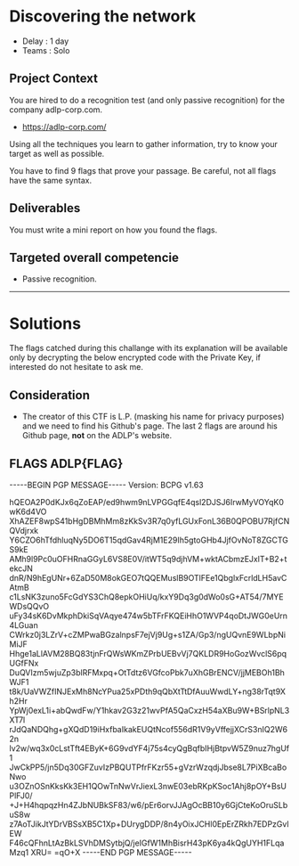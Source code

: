 # Discovering the network 

* Delay : 1 day
* Teams : Solo

## Project Context

You are hired to do a recognition test (and only passive recognition) for the company adlp-corp.com.

- https://adlp-corp.com/

Using all the techniques you learn to gather information, try to know your target as well as possible.

You have to find 9 flags that prove your passage. Be careful, not all flags have the same syntax.

## Deliverables

You must write a mini report on how you found the flags. 

## Targeted overall competencie

- Passive recognition.


____________________________________________________


# Solutions

The flags catched during this challange with its explanation will be available only by decrypting the below encrypted code with the Private Key, if interested do not hesitate to ask me.

## Consideration

- The creator of this CTF is L.P. (masking his name for privacy purposes) and we need to find his Github's page. The last 2 flags are around his Github page, **not** on the ADLP's website.

## FLAGS ADLP{FLAG}


-----BEGIN PGP MESSAGE-----
Version: BCPG v1.63

hQEOA2P0dKJx6qZoEAP/ed9hwm9nLVPGGqfE4qsl2DJSJ6IrwMyVOYqK0wK6d4VO
XhAZEF8wpS41bHgDBMhMm8zKkSv3R7q0yfLGUxFonL36B0QPOBU7RjfCNQVdjrxk
Y6CZO6hTfdhluqNy5DO6T15qdGav4RjM1E29Ih5gtoGHb4JjfOvNoT8ZGCTGS9kE
AMh9l9Pc0uOFHRnaGGyL6VS8E0V/itWT5q9djhVM+wktACbmzEJxlT+B2+tekcJN
dnR/N9hEgUNr+6ZaD50M8okGEO7tQQEMuslB9OTlFEe1QbglxFcrldLH5avCAtmB
c1LsNK3zuno5FcGdYS3ChQ8epkOHiUq/kxY9Dq3g0dWo0sG+AT54/7MYEWDsQQvO
uFy34sK6DvMkphDkiSqVAqye474w5bTFrFKQEiHhO1WVP4qoDtJWG0eUrn4LGuan
CWrkz0j3LZrV+cZMPwaBGzalnpsF7ejVj9Ug+s1ZA/Gp3/ngUQvnE9WLbpNiMiJF
Hhge1aLlAVM28BQ83tjnFrQWsWKmZPrbUEBvVj7QKLDR9HoGozWvclS6pqUGfFNx
DuQVIzm5wjuZp3blRFMxpq+OtTdtz6VGfcoPbk7uXhGBrENCV/jjMEBOh1BhWJF1
t8k/UaVWZfINJExMh8NcYPua25xPDth9qQbXtTtDfAuuWwdLY+ng38rTqt9Xh2Hr
YpWj0exL1i+abQwdFw/Y1hkav2G3z21wvPfA5QaCxzH54aXBu9W+BSrlpNL3XT7l
rJdQaNDQhg+gXQdD19iHxfbaIkakEUQtNcof556dR1V9yVffejjXCrS3nIQ2W62n
lv2w/wq3x0cLstTft4EByK+6G9vdYF4j75s4cyQgBqfbIHjBtpvW5Z9nuz7hgUf1
JwCkPP5/jn5Dq30GFZuvIzPBQUTPfrFKzr55+gVzrWzqdjJbse8L7PiXBcaBoNwo
u3OZnOSnKksKk3EH1QOwTnNwVrJiexL3nwE03ebRKpKSoc1Ahj8pOY+BsUPlFJ0/
+J+H4hqpqzHn4ZJbNUBkSF83/w6/pEr6orvJJAgOcBB10y6GjCteKoOruSLbuS8w
z7AoTJikJtYDrVBSsXB5C1Xp+DUrygDDP/8n4yOixJCHl0EpErZRkh7EDPzGvlEW
F46cQFhnLtAzBkLSVhDMSytbjQ/jeIGfW1MhBisrH43pK6ya4kQgUYH1FLqaMzq1
XRU=
=qO+X
-----END PGP MESSAGE-----
